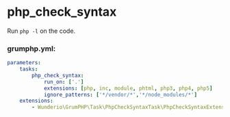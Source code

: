 # php_check_syntax

Run `php -l` on the code.

### grumphp.yml:
````yml
parameters:
    tasks:
        php_check_syntax:
            run_on: ['.']
            extensions: [php, inc, module, phtml, php3, php4, php5]
            ignore_patterns: ['*/vendor/*','*/node_modules/*']
    extensions:
        - Wunderio\GrumPHP\Task\PhpCheckSyntaxTask\PhpCheckSyntaxExtensionLoader
````
